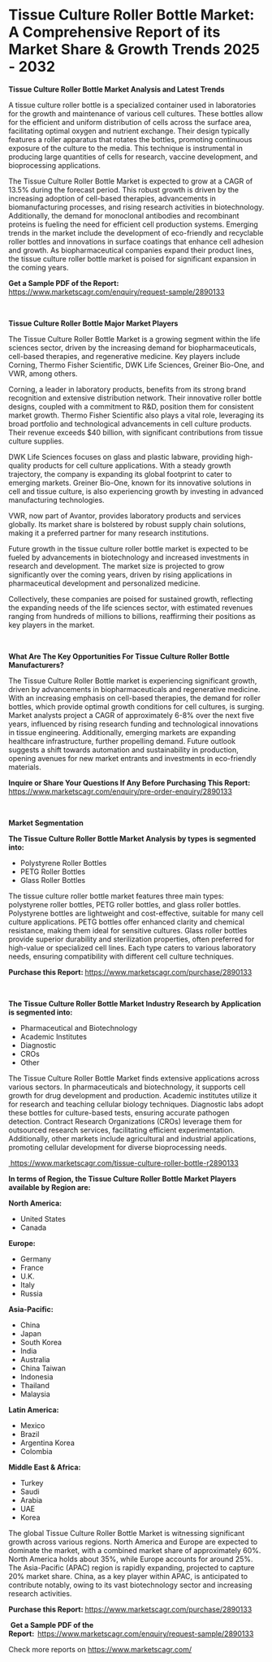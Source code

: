 <p><h1>Tissue Culture Roller Bottle Market: A Comprehensive Report of its Market Share & Growth Trends 2025 - 2032</h1></p><p><strong>Tissue Culture Roller Bottle Market Analysis and Latest Trends</strong></p>
<p><p>A tissue culture roller bottle is a specialized container used in laboratories for the growth and maintenance of various cell cultures. These bottles allow for the efficient and uniform distribution of cells across the surface area, facilitating optimal oxygen and nutrient exchange. Their design typically features a roller apparatus that rotates the bottles, promoting continuous exposure of the culture to the media. This technique is instrumental in producing large quantities of cells for research, vaccine development, and bioprocessing applications.</p><p>The Tissue Culture Roller Bottle Market is expected to grow at a CAGR of 13.5% during the forecast period. This robust growth is driven by the increasing adoption of cell-based therapies, advancements in biomanufacturing processes, and rising research activities in biotechnology. Additionally, the demand for monoclonal antibodies and recombinant proteins is fueling the need for efficient cell production systems. Emerging trends in the market include the development of eco-friendly and recyclable roller bottles and innovations in surface coatings that enhance cell adhesion and growth. As biopharmaceutical companies expand their product lines, the tissue culture roller bottle market is poised for significant expansion in the coming years.</p></p>
<p><strong>Get a Sample PDF of the Report:&nbsp;</strong> <a href="https://www.marketscagr.com/enquiry/request-sample/2890133?utm_campaign=2822&utm_medium=2&utm_source=Github&utm_content=ia&utm_term=14032025&utm_id=tissue-culture-roller-bottle">https://www.marketscagr.com/enquiry/request-sample/2890133</a></p>
<p>&nbsp;</p>
<p><strong>Tissue Culture Roller Bottle Major Market Players</strong></p>
<p><p>The Tissue Culture Roller Bottle Market is a growing segment within the life sciences sector, driven by the increasing demand for biopharmaceuticals, cell-based therapies, and regenerative medicine. Key players include Corning, Thermo Fisher Scientific, DWK Life Sciences, Greiner Bio-One, and VWR, among others.</p><p>Corning, a leader in laboratory products, benefits from its strong brand recognition and extensive distribution network. Their innovative roller bottle designs, coupled with a commitment to R&D, position them for consistent market growth. Thermo Fisher Scientific also plays a vital role, leveraging its broad portfolio and technological advancements in cell culture products. Their revenue exceeds $40 billion, with significant contributions from tissue culture supplies.</p><p>DWK Life Sciences focuses on glass and plastic labware, providing high-quality products for cell culture applications. With a steady growth trajectory, the company is expanding its global footprint to cater to emerging markets. Greiner Bio-One, known for its innovative solutions in cell and tissue culture, is also experiencing growth by investing in advanced manufacturing technologies.</p><p>VWR, now part of Avantor, provides laboratory products and services globally. Its market share is bolstered by robust supply chain solutions, making it a preferred partner for many research institutions.</p><p>Future growth in the tissue culture roller bottle market is expected to be fueled by advancements in biotechnology and increased investments in research and development. The market size is projected to grow significantly over the coming years, driven by rising applications in pharmaceutical development and personalized medicine.</p><p>Collectively, these companies are poised for sustained growth, reflecting the expanding needs of the life sciences sector, with estimated revenues ranging from hundreds of millions to billions, reaffirming their positions as key players in the market.</p></p>
<p>&nbsp;</p>
<p><strong>What Are The Key Opportunities For Tissue Culture Roller Bottle Manufacturers?</strong></p>
<p><p>The Tissue Culture Roller Bottle market is experiencing significant growth, driven by advancements in biopharmaceuticals and regenerative medicine. With an increasing emphasis on cell-based therapies, the demand for roller bottles, which provide optimal growth conditions for cell cultures, is surging. Market analysts project a CAGR of approximately 6-8% over the next five years, influenced by rising research funding and technological innovations in tissue engineering. Additionally, emerging markets are expanding healthcare infrastructure, further propelling demand. Future outlook suggests a shift towards automation and sustainability in production, opening avenues for new market entrants and investments in eco-friendly materials.</p></p>
<p><strong>Inquire or Share Your Questions If Any Before Purchasing This Report:</strong> <a href="https://www.marketscagr.com/enquiry/pre-order-enquiry/2890133?utm_campaign=2822&utm_medium=2&utm_source=Github&utm_content=ia&utm_term=14032025&utm_id=tissue-culture-roller-bottle">https://www.marketscagr.com/enquiry/pre-order-enquiry/2890133</a></p>
<p>&nbsp;</p>
<p><strong>Market Segmentation</strong></p>
<p><strong>The Tissue Culture Roller Bottle Market Analysis by types is segmented into:</strong></p>
<p><ul><li>Polystyrene Roller Bottles</li><li>PETG Roller Bottles</li><li>Glass Roller Bottles</li></ul></p>
<p><p>The tissue culture roller bottle market features three main types: polystyrene roller bottles, PETG roller bottles, and glass roller bottles. Polystyrene bottles are lightweight and cost-effective, suitable for many cell culture applications. PETG bottles offer enhanced clarity and chemical resistance, making them ideal for sensitive cultures. Glass roller bottles provide superior durability and sterilization properties, often preferred for high-value or specialized cell lines. Each type caters to various laboratory needs, ensuring compatibility with different cell culture techniques.</p></p>
<p><strong>Purchase this Report:&nbsp;</strong><a href="https://www.marketscagr.com/purchase/2890133?utm_campaign=2822&utm_medium=2&utm_source=Github&utm_content=ia&utm_term=14032025&utm_id=tissue-culture-roller-bottle">https://www.marketscagr.com/purchase/2890133</a></p>
<p>&nbsp;</p>
<p><strong>The Tissue Culture Roller Bottle Market Industry Research by Application is segmented into:</strong></p>
<p><ul><li>Pharmaceutical and Biotechnology</li><li>Academic Institutes</li><li>Diagnostic</li><li>CROs</li><li>Other</li></ul></p>
<p><p>The Tissue Culture Roller Bottle Market finds extensive applications across various sectors. In pharmaceuticals and biotechnology, it supports cell growth for drug development and production. Academic institutes utilize it for research and teaching cellular biology techniques. Diagnostic labs adopt these bottles for culture-based tests, ensuring accurate pathogen detection. Contract Research Organizations (CROs) leverage them for outsourced research services, facilitating efficient experimentation. Additionally, other markets include agricultural and industrial applications, promoting cellular development for diverse bioprocessing needs.</p></p>
<p><a href="https://www.marketscagr.com/tissue-culture-roller-bottle-r2890133?utm_campaign=2822&utm_medium=2&utm_source=Github&utm_content=ia&utm_term=14032025&utm_id=tissue-culture-roller-bottle">&nbsp;https://www.marketscagr.com/tissue-culture-roller-bottle-r2890133</a></p>
<p><strong>In terms of Region, the Tissue Culture Roller Bottle Market Players available by Region are:</strong></p>
<p>
    <p> <strong> North America: </strong>
        <ul>
            <li>United States</li>
            <li>Canada</li>
        </ul>
        </p> 
    <p> <strong> Europe: </strong>
        <ul>
            <li>Germany</li>
            <li>France</li>
            <li>U.K.</li>
            <li>Italy</li>
            <li>Russia</li>
        </ul>
        </p> 
    <p> <strong> Asia-Pacific: </strong>
        <ul>
            <li>China</li>
            <li>Japan</li>
            <li>South Korea</li>
            <li>India</li>
            <li>Australia</li>
            <li>China Taiwan</li>
            <li>Indonesia</li>
            <li>Thailand</li>
            <li>Malaysia</li>
        </ul>
        </p> 
    <p> <strong> Latin America: </strong>
        <ul>
            <li>Mexico</li>
            <li>Brazil</li>
            <li>Argentina Korea</li>
            <li>Colombia</li>
        </ul>
        </p> 
    <p> <strong> Middle East & Africa: </strong>
        <ul>
            <li>Turkey</li>
            <li>Saudi</li>
            <li>Arabia</li>
            <li>UAE</li>
            <li>Korea</li>
        </ul>
    </p>
    </p>
<p><p>The global Tissue Culture Roller Bottle Market is witnessing significant growth across various regions. North America and Europe are expected to dominate the market, with a combined market share of approximately 60%. North America holds about 35%, while Europe accounts for around 25%. The Asia-Pacific (APAC) region is rapidly expanding, projected to capture 20% market share. China, as a key player within APAC, is anticipated to contribute notably, owing to its vast biotechnology sector and increasing research activities.</p></p>
<p><strong>Purchase this Report: </strong><a href="https://www.marketscagr.com/purchase/2890133?utm_campaign=2822&utm_medium=2&utm_source=Github&utm_content=ia&utm_term=14032025&utm_id=tissue-culture-roller-bottle">https://www.marketscagr.com/purchase/2890133</a></p>
<p>&nbsp;<strong>Get a Sample PDF of the Report:&nbsp;&nbsp;</strong><a href="https://www.marketscagr.com/enquiry/request-sample/2890133?utm_campaign=2822&utm_medium=2&utm_source=Github&utm_content=ia&utm_term=14032025&utm_id=tissue-culture-roller-bottle">https://www.marketscagr.com/enquiry/request-sample/2890133</a></p>
<p><strong></strong></p>
<p>Check more reports on <a href="https://www.marketscagr.com/?utm_campaign=2822&utm_medium=2&utm_source=Github&utm_content=ia&utm_term=14032025&utm_id=tissue-culture-roller-bottle">https://www.marketscagr.com/</a></p>